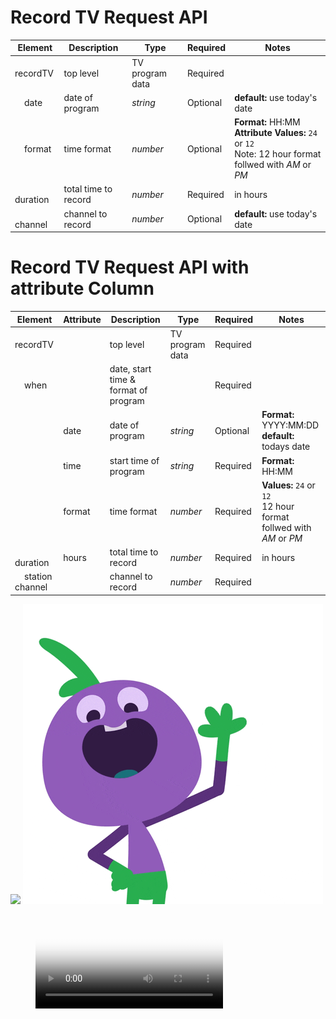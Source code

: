 # Record TV Request API 

| Element | Description | Type | Required | Notes |
| ---- |---- | ---- | ---- | ---- |
| recordTV | top level | TV program data | Required | |
| &nbsp; &nbsp; date | date of program | *string* | Optional | **default:** use today's date |
 | &nbsp; &nbsp; format | time format | *number* | Optional | **Format:** HH:MM <br /> **Attribute Values:** `24` or `12` <br /> Note: 12 hour format follwed with *AM* or *PM* |
 | &nbsp; &nbsp; duration | total time to record | *number* | Required | in hours |
 | &nbsp; &nbsp; channel | channel to record| *number* | Optional | **default:** use today's date |


# Record TV Request API with attribute Column

| Element | Attribute | Description | Type | Required | Notes |
| ---- |---- | ---- | ---- | ---- | ---- |
| recordTV | |top level | TV program data | Required | |
| &nbsp; &nbsp; when | | date, start time  & format of program |  | Required | |
| | date |  date of program | *string* | Optional | **Format:** YYYY:MM:DD <br /> **default:**  todays date |
| | time |  start time of program | *string* | Required | **Format:** HH:MM 
| | format |  time format | *number* | Required | **Values:** `24` or `12` <br /> 12 hour format follwed with *AM* or *PM* |
 | &nbsp; &nbsp; duration | hours | total time to record | *number* | Required | in hours |
 | &nbsp; &nbsp; station channel |  | channel to record | *number* | Required | |

![](http://damien.pobel.fr/images/youtube-video-github.gif)
![](https://github.com/NimaVibeVans/test/blob/master/giphy.gif)

<figure class="video_container">
  <video controls="true" allowfullscreen="true" poster="path/to/poster_image.png">
   <source src="test/coverr-jumping-shoes-1561724651038.mp4" type="video/mp4">
    </video>
</figure>


